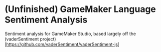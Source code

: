 # (Unfinished) GameMaker Language Sentiment Analysis
Sentiment analysis for GameMaker Studio, based largely off the (vaderSentiment project)[https://github.com/vaderSentiment/vaderSentiment-js]
